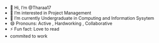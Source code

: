 - 👋 Hi, I’m @Tharaa17
- 👀 I’m interested in Project Management
- 🌱 I’m currently Undergraduate in Computing and Information Sysytem
- 😄 Pronouns: Active , Hardworking , Collaborative 
- ⚡ Fun fact: Love to read
- commited to work 
<!---
Tharaa17/Tharaa17 is a ✨ special ✨ repository because its `README.md` (this file) appears on your GitHub profile.
You can click the Preview link to take a look at your changes.
--->
